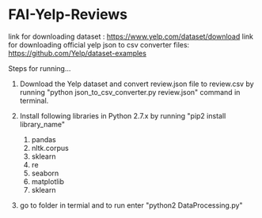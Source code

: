 # FAI-Yelp-Reviews
link for downloading dataset : https://www.yelp.com/dataset/download
link for downloading official yelp json to csv converter files: https://github.com/Yelp/dataset-examples

Steps for running...
1. Download the Yelp dataset and convert review.json file to review.csv
   by running "python json_to_csv_converter.py review.json" command in terminal.

2. Install following libraries in Python 2.7.x by running "pip2 install library_name"
    1. pandas
    2. nltk.corpus
    3. sklearn
    4. re
    5. seaborn
    6. matplotlib
    7. sklearn

3. go to folder in termial and to run enter "python2 DataProcessing.py"